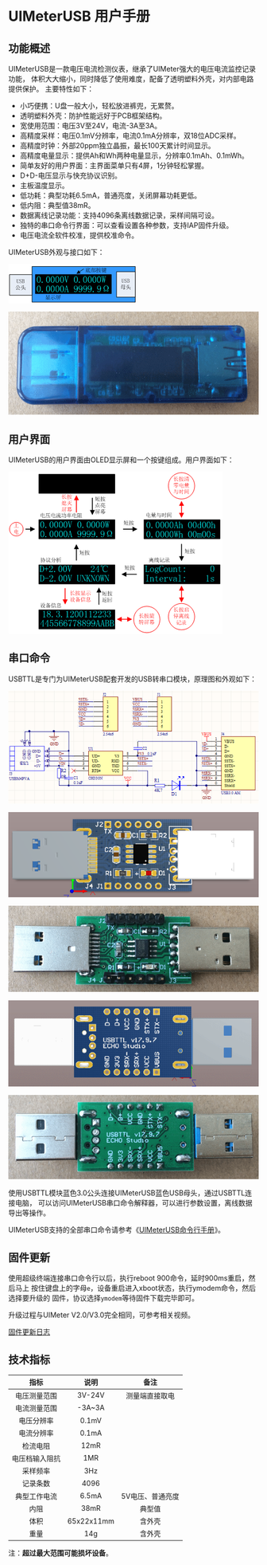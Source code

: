 # UIMeterUSB 用户手册

## 功能概述

UIMeterUSB是一款电压电流检测仪表，继承了UIMeter强大的电压电流监控记录功能，
体积大大缩小，同时降低了使用难度，配备了透明塑料外壳，对内部电路提供保护。
主要特性如下：

- 小巧便携：U盘一般大小，轻松放进裤兜，无累赘。
- 透明塑料外壳：防护性能远好于PCB框架结构。
- 宽使用范围：电压3V至24V，电流-3A至3A。
- 高精度采样：电压0.1mV分辨率，电流0.1mA分辨率，双18位ADC采样。
- 高精度时钟：外部20ppm独立晶振，最长100天累计时间显示。
- 高精度电量显示：提供Ah和Wh两种电量显示，分辨率0.1mAh、0.1mWh。
- 简单友好的用户界面：主界面菜单只有4屏，1分钟轻松掌握。
- D+D-电压显示与快充协议识别。
- 主板温度显示。
- 低功耗：典型功耗6.5mA，普通亮度，关闭屏幕功耗更低。
- 低内阻：典型值38mR。
- 数据离线记录功能：支持4096条离线数据记录，采样间隔可设。
- 独特的串口命令行界面：可以查看设置各种参数，支持IAP固件升级。
- 电压电流全软件校准，提供校准命令。

UIMeterUSB外观与接口如下：

![UIMeterUSB外观与接口](image/01-UIMeterUSB外观与接口.png "UIMeterUSB外观与接口")

![08-UIMeterUSB正面](image/08-UIMeterUSB正面.png "08-UIMeterUSB正面")

## 用户界面

UIMeterUSB的用户界面由OLED显示屏和一个按键组成。用户界面如下：

![UIMeterUSB用户界面](image/02-UIMeterUSB用户界面.png "UIMeterUSB用户界面")

## 串口命令

USBTTL是专门为UIMeterUSB配套开发的USB转串口模块，原理图和外观如下：

![USBTTL原理图](image/03-USBTTL原理图.png "USBTTL原理图")

![USBTTL正面](image/04-USBTTL正面.png "USBTTL正面")

![USBTTL正面](image/10-USBTTL正面.png "USBTTL正面")

![USBTTL背面](image/05-USBTTL背面.png "USBTTL背面")

![USBTTL背面](image/11-USBTTL背面.png "USBTTL背面")

使用USBTTL模块蓝色3.0公头连接UIMeterUSB蓝色USB母头，通过USBTTL连接电脑，
可以访问UIMeterUSB串口命令解释器，可以进行参数设置，离线数据导出等操作。

UIMeterUSB支持的全部串口命令请参考《[UIMeterUSB命令行手册](UIMeterUSB_CmdRef.md)》。

## 固件更新

使用超级终端连接串口命令行以后，执行reboot 900命令，延时900ms重启，然后马上
按住键盘上的字母`e`，设备重启进入xboot状态，执行ymodem命令，然后选择要升级的
固件，协议选择`ymodem`等待固件下载完毕即可。

升级过程与UIMeter V2.0/V3.0完全相同，可参考相关视频。

[固件更新日志](FW/ReleaseNotes.md)

## 技术指标

| 指标           | 说明       | 备注             |
|:--------------:|:----------:|:----------------:|
| 电压测量范围   | 3V-24V     | 测量端直接取电   |
| 电流测量范围   | -3A~3A     |                  |
| 电压分辨率     | 0.1mV      |                  |
| 电流分辨率     | 0.1mA      |                  |
| 检流电阻       | 12mR       |                  |
| 电压档输入阻抗 | 1MR        |                  |
| 采样频率       | 3Hz        |                  |
| 记录条数       | 4096       |                  |
| 典型工作电流   | 6.5mA      | 5V电压、普通亮度 |
| 内阻           | 38mR       | 典型值           |
| 体积           | 65x22x11mm | 含外壳           |
| 重量           | 14g        | 含外壳           |

注：**超过最大范围可能损坏设备**。
